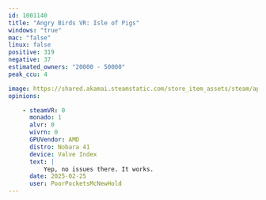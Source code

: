 ```yaml
---
id: 1001140
title: "Angry Birds VR: Isle of Pigs"
windows: "true"
mac: "false"
linux: false
positive: 319
negative: 37
estimated_owners: "20000 - 50000"
peak_ccu: 4

image: https://shared.akamai.steamstatic.com/store_item_assets/steam/apps/1001140/header.jpg?t=1697719549
opinions:

    - steamVR: 0
      monado: 1
      alvr: 0
      wivrn: 0
      GPUVendor: AMD
      distro: Nobara 41
      device: Valve Index
      text: |
          Yep, no issues there. It works.
      date: 2025-02-25
      user: PoorPocketsMcNewHold
---
```

